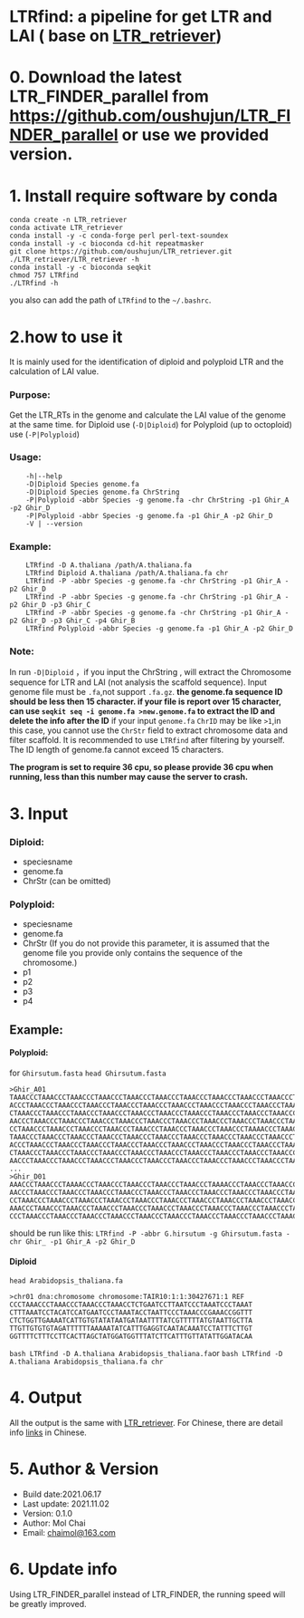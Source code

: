 # LTRfind: a pipeline for get LTR and LAI ( base on [LTR_retriever](https://github.com/oushujun/LTR_retriever))
# 0. Download the latest LTR_FINDER_parallel from https://github.com/oushujun/LTR_FINDER_parallel or use we provided version.

# 1. Install require software by conda
```
conda create -n LTR_retriever
conda activate LTR_retriever
conda install -y -c conda-forge perl perl-text-soundex
conda install -y -c bioconda cd-hit repeatmasker
git clone https://github.com/oushujun/LTR_retriever.git
./LTR_retriever/LTR_retriever -h
conda install -y -c bioconda seqkit
chmod 757 LTRfind
./LTRfind -h
```
you also can add  the path of `LTRfind` to the `~/.bashrc`.

# 2.how to use it
It is mainly used for the identification of diploid and polyploid LTR and the calculation of LAI value.
### Purpose:
Get the LTR_RTs in the genome and calculate the LAI value of the genome at the same time. 
for Diploid use (`-D|Diploid`)
for Polyploid (up to octoploid) use (`-P|Polyploid`)

### Usage: 
```
	-h|--help 
	-D|Diploid Species genome.fa 
	-D|Diploid Species genome.fa ChrString 
	-P|Polyploid -abbr Species -g genome.fa -chr ChrString -p1 Ghir_A -p2 Ghir_D 
	-P|Polyploid -abbr Species -g genome.fa -p1 Ghir_A -p2 Ghir_D 
	-V | --version
```
### Example:
```
	LTRfind -D A.thaliana /path/A.thaliana.fa 
	LTRfind Diploid A.thaliana /path/A.thaliana.fa chr
	LTRfind -P -abbr Species -g genome.fa -chr ChrString -p1 Ghir_A -p2 Ghir_D 
	LTRfind -P -abbr Species -g genome.fa -chr ChrString -p1 Ghir_A -p2 Ghir_D -p3 Ghir_C 
	LTRfind -P -abbr Species -g genome.fa -chr ChrString -p1 Ghir_A -p2 Ghir_D -p3 Ghir_C -p4 Ghir_B
	LTRfind Polyploid -abbr Species -g genome.fa -p1 Ghir_A -p2 Ghir_D
```
### Note:
In run `-D|Diploid` ，if you input the ChrString , will extract the Chromosome sequence for LTR and LAI (not analysis the scaffold sequence).
Input genome file must be `.fa`,not support `.fa.gz`.
**the genome.fa sequence ID should be less then 15 character. if your file is report over 15 character, can use `seqkit seq -i genome.fa >new.genome.fa` to extract the ID and delete the info after the ID**
if your input `genome.fa` `ChrID` may be like `>1`,in this case, you cannot use the `ChrStr` field to extract chromosome data and filter scaffold. 
	It is recommended to use `LTRfind` after filtering by yourself. The ID length of genome.fa cannot exceed 15 characters. 

**The program is set to require 36 cpu, so please provide 36 cpu when running, less than this number may cause the server to crash.**

# 3. Input
### Diploid: 
- speciesname 
- genome.fa 
- ChrStr (can be omitted)
### Polyploid:
- speciesname 
- genome.fa 
- ChrStr (If you do not provide this parameter, it is assumed that the genome file you provide only contains the sequence of the chromosome.)
- p1
- p2
- p3
- p4
## Example:
#### Polyploid:
for `Ghirsutum.fasta`
`head Ghirsutum.fasta`
```
>Ghir_A01
TAAACCCTAAACCCTAAACCCTAAACCCTAAACCCTAAACCCTAAACCCTAAACCCTAAACCCTAAACCCTAAACCCTAA
ACCCTAAACCCTAAACCCTAAACCCTAAACCCTAAACCCTAAACCCTAAACCCTAAACCCTAAACCCTAAACCCTAAACC
CTAAACCCTAAACCCTAAACCCTAAACCCTAAACCCTAAACCCTAAACCCTAAACCCTAAACCCTAAACCCTAAACCCTA
AACCCTAAACCCTAAACCCTAAACCCTAAACCCTAAACCCTAAACCCTAAACCCTAAACCCTAAACCCTAAACCCTAAAC
CCTAAACCCTAAACCCTAAACCCTAAACCCTAAACCCTAAACCCTAAACCCTAAACCCTAAAACCCTAAACCCTAAACCC
TAAACCCTAAACCCTAAACCCTAAACCCTAAACCCTAAACCCTAAACCCTAAACCCTAAACCCTAAACCCTAAACCCTAA
ACCCTAAACCCTAAACCCTAAACCCTAAACCCTAAACCCTAAACCCTAAACCCTAAACCCTAAACCCTAAACCCTAAACC
CTAAACCCTAAACCCTAAACCCTAAACCCTAAACCCTAAACCCTAAACCCTAAACCCTAAACCCTAAACCCTAAACCCTA
AACCCTAAACCCTAAACCCTAAACCCTAAACCCTAAACCCTAAACCCTAAACCCTAAACCCTAAACCCTAAACCCTAAAC
...
>Ghir_D01
AAACCCTAAACCCTAAAACCCTAAACCCTAAACCCTAAACCCTAAACCCTAAAACCCTAAACCCTAAACCCTAAACCCTA
AACCCTAAACCCTAAACCCTAAACCCTAAACCCTAAACCCTAAACCCTAAACCCTAAACCCTAAACCCTAAACCCTAAAC
CCTAAACCCTAAACCCTAAACCCTAAACCCTAAACCCTAAACCCTAAACCCTAAACCCTAAACCCTAAACCCTAAACCCT
AAACCCTAAACCCTAAACCCTAAACCCTAAACCCTAAACCCTAAACCCTAAACCCTAAACCCTAAACCCTAAACCCTAAA
CCCTAAACCCTAAACCCTAAACCCTAAACCCTAAACCCTAAACCCTAAACCCTAAACCCTAAACCCTAAACCCTAAACCC
```
should be run like this:
`LTRfind -P -abbr G.hirsutum -g Ghirsutum.fasta -chr Ghir_ -p1 Ghir_A -p2 Ghir_D`
#### Diploid
`head Arabidopsis_thaliana.fa`
```
>chr01 dna:chromosome chromosome:TAIR10:1:1:30427671:1 REF
CCCTAAACCCTAAACCCTAAACCCTAAACCTCTGAATCCTTAATCCCTAAATCCCTAAAT
CTTTAAATCCTACATCCATGAATCCCTAAATACCTAATTCCCTAAACCCGAAACCGGTTT
CTCTGGTTGAAAATCATTGTGTATATAATGATAATTTTATCGTTTTTATGTAATTGCTTA
TTGTTGTGTGTAGATTTTTTAAAAATATCATTTGAGGTCAATACAAATCCTATTTCTTGT
GGTTTTCTTTCCTTCACTTAGCTATGGATGGTTTATCTTCATTTGTTATATTGGATACAA
```
`bash LTRfind -D A.thaliana Arabidopsis_thaliana.fa`or `bash LTRfind -D A.thaliana Arabidopsis_thaliana.fa chr`
# 4. Output
All the output is the same with [LTR_retriever](https://github.com/oushujun/LTR_retriever).
For Chinese, there are detail info [links](https://www.jianshu.com/p/ed289822c825) in Chinese.
# 5. Author & Version
- Build date:2021.06.17
- Last update: 2021.11.02
- Version: 0.1.0
- Author: Mol Chai
- Email: chaimol@163.com
# 6. Update info
Using LTR_FINDER_parallel instead of LTR_FINDER, the running speed will be greatly improved.